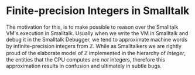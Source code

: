 # Finite-precision Integers in Smalltalk
The motivation for this,
is to make possible to reason over the Smalltalk VM's execution in Smalltalk.
Usually when we write the VM in Smalltalk and debug it in the Smalltalk Debugger,
we tend to approximate machine words by infinite-precision integers from ℤ.
While as Smalltalkers we are rightly proud of the elaborate model of ℤ
implemented in the hierarchy of _Integer_, the entities that the CPU computes
are *not* integers, therefore this approximation results in confusion
and ultimately in subtle bugs.
